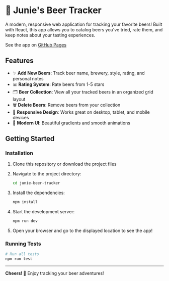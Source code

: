 # 🍺 Junie's Beer Tracker

A modern, responsive web application for tracking your favorite beers! Built with React, this app allows you to catalog beers you've tried, rate them, and keep notes about your tasting experiences.

See the app on [GitHub Pages](https://enolive.github.io/junie-beer/)

## Features

- ✨ **Add New Beers**: Track beer name, brewery, style, rating, and personal notes
- 📊 **Rating System**: Rate beers from 1-5 stars
- 🗂️ **Beer Collection**: View all your tracked beers in an organized grid layout
- 🗑️ **Delete Beers**: Remove beers from your collection
- 📱 **Responsive Design**: Works great on desktop, tablet, and mobile devices
- 🎨 **Modern UI**: Beautiful gradients and smooth animations

## Getting Started

### Installation

1. Clone this repository or download the project files
2. Navigate to the project directory:
   ```bash
   cd junie-beer-tracker
   ```

3. Install the dependencies:
   ```bash
   npm install
   ```

4. Start the development server:
   ```bash
   npm run dev
   ```

5. Open your browser and go to the displayed location to see the app!

### Running Tests

```bash
# Run all tests
npm run test
```
---

**Cheers! 🍻** Enjoy tracking your beer adventures!
